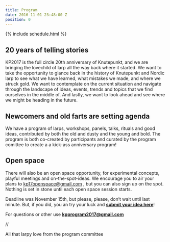 ```yaml
---
title: Program
date: 2016-11-01 23:48:00 Z
position: 0
---
```


{% include schedule.html %}

## 20 years of telling stories

KP2017 is the full circle 20th anniversary of Knutepunkt, and we are bringing the lovechild of larp all the way back where it started. We want to take the opportunity to glance back in the history of  Knutepunkt and Nordic larp to see what we have learned, what mistakes we made, and where we struck gold. We want to contemplate on the current situation and navigate through the landscape of ideas, events, trends and topics that we find ourselves in the middle of. And lastly, we want to look ahead and see where we might be heading in the future.

## Newcomers and old farts are setting agenda

We have a program of larps, workshops, panels, talks, rituals and good ideas, contributed by both the old and dusty and the young and bold. The program is both co-created by participants and curated by the program comittee to create a  a kick-ass anniversary program!

## Open space

There will also be an open space opportunity, for experimental concepts, playful meetings and on-the-spot-ideas. We encourage you to air your plans to [kp17openspace@gmail.com](mailto:kp17openspace@gmail.com) , but you can also sign up on the spot. Nothing is set in stone until each open space session starts.

Deadline was November 15th, but please, please, don’t wait until last minute. But, if you did, you an try your luck and **[submit your idea here](https://docs.google.com/forms/d/1ueqp3kgtp8Gx7Xp_kDxIcLCDKFBHeasU7cTW581iQJ4/viewform)**!  

For questions or other use **[kpprogram2017@gmail.com](mailto:kpprogram2017@gmail.com)**

//

All that larpy love from the program committee
